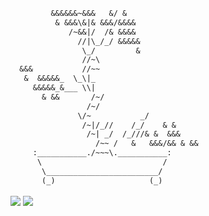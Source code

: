 ```ocaml
         &&&&&&~&&&   &/ &
          & &&&\&|& &&&/&&&&
             /~&&|/  /& &&&&
               //|\_/_/ &&&&&
                \_/         &
                //~\
  &&&           //~~
   &  &&&&&_  \_\|_
     &&&&&_&___ \\|
       & &&       /~/
                 /~/
               \/~           _/
                /~|/_//    /_/    & &
                 /~| _/  /_///& &  &&&
                   /~~ /   &   &&&/&& & &&
     :___________./~~~\.___________:
      \                           /
       \_________________________/
       (_)                     (_)
```

<img align="center" src="https://github-readme-stats.vercel.app/api?username=flick0&show_icons=true&title_color=eed49f&text_color=#b7bdf8&icon_color=#a6da95&bg_color=#181926&border_color=#c6a0f6&border_radius=15">
<img align="center" src="https://github-readme-stats.vercel.app/api/top-langs/?username=flick0&layout=compact">
